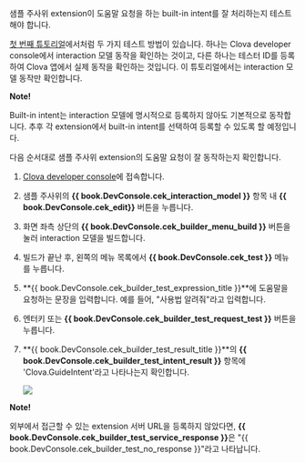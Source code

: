 샘플 주사위 extension이 도움말 요청을 하는 built-in intent를 잘 처리하는지 테스트해야 합니다.

[첫 번째 튜토리얼](/CEK/Tutorials/Build_Simple_Extension.md)에서처럼 두 가지 테스트 방법이 있습니다. 하나는 Clova developer console에서 interaction 모델 동작을 확인하는 것이고, 다른 하나는 테스터 ID를 등록하여 Clova 앱에서 실제 동작을 확인하는 것입니다.
이 튜토리얼에서는 interaction 모델 동작만 확인합니다.

<div class="note">
  <p><strong>Note!</strong></p>
  <p>Built-in intent는 interaction 모델에 명시적으로 등록하지 않아도 기본적으로 동작합니다.
  추후 각 extension에서 built-in intent를 선택하여 등록할 수 있도록 할 예정입니다.</p>
</div>

다음 순서대로 샘플 주사위 extension의 도움말 요청이 잘 동작하는지 확인합니다.

1. <a href="{{ book.DeveloperConsoleURL }}/cek/#/list" target="_blank">Clova developer console</a>에 접속합니다.
2. 샘플 주사위의 **{{ book.DevConsole.cek_interaction_model }}** 항목 내 **{{ book.DevConsole.cek_edit}}** 버튼을 누릅니다.
3. 화면 좌측 상단의 **{{ book.DevConsole.cek_builder_menu_build }}** 버튼을 눌러 interaction 모델을 빌드합니다.
4. 빌드가 끝난 후, 왼쪽의 메뉴 목록에서 **{{ book.DevConsole.cek_test }}** 메뉴를 누릅니다.
5. **{{ book.DevConsole.cek_builder_test_expression_title }}**에 도움말을 요청하는 문장을 입력합니다. 예를 들어, "사용법 알려줘"라고 입력합니다.
6. 엔터키 또는 **{{ book.DevConsole.cek_builder_test_request_test }}** 버튼을 누릅니다.
7. **{{ book.DevConsole.cek_builder_test_result_title }}**의 **{{ book.DevConsole.cek_builder_test_intent_result }}** 항목에 'Clova.GuideIntent'라고 나타나는지 확인합니다.

	<img src="/CEK/Resources/Images/CEK_Tutorial_Builtin_Intent_Test.png" style="max-width:800px;"/>

  <div class="note">
	<p><strong>Note!</strong></p>
	<p>외부에서 접근할 수 있는 extension 서버 URL을 등록하지 않았다면, <strong>{{ book.DevConsole.cek_builder_test_service_response }}</strong>은 "{{ book.DevConsole.cek_builder_test_no_response }}"라고 나타납니다.</p>
	</div>
